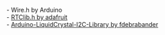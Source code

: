 <p>
- Wire.h by Arduino </br>
- <a href = "https://github.com/adafruit/RTClib"> RTClib.h by adafruit </a> </br>
- <a href = "https://github.com/fdebrabander/Arduino-LiquidCrystal-I2C-library"> Arduino-LiquidCrystal-I2C-Library by fdebrabander </a>
</p>
